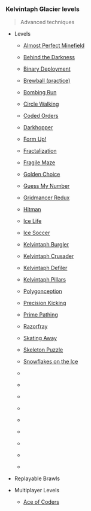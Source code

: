 ### Kelvintaph Glacier levels

> Advanced techniques

+ Levels
    + [Almost Perfect Minefield](510-Almost_Perfect_Minefield/)
    + [Behind the Darkness](507-Behind_the_Darkness/)
    + [Binary Deployment](495-Binary_Deployment/)
    + [Brewball (practice)](487-Brewball/)
    + [Bombing Run](489-Bombing_Run/)
    + [Circle Walking](483-Circle_Walking/)
    + [Coded Orders](496-Coded_Orders/)
    + [Darkhopper](506-Darkhopper/)
    + [Form Up!](501-Form_Up!/)
    + [Fractalization](490-Fractalization/)
    + [Fragile Maze](511-Fragile_Maze/)
    + [Golden Choice](504-Golden_Choice/)
    + [Guess My Number](503-Guess_My_Number/)
    + [Gridmancer Redux](502-Gridmancer_Redux/)
    + [Hitman](505-Hitman/)
    + [Ice Life](488-Ice_Life/)
    + [Ice Soccer](486-Ice_Soccer/)
    + [Kelvintaph Burgler](498-Kelvintaph_Burgler/)
    + [Kelvintaph Crusader](497-Kelvintaph_Crusader/)
    + [Kelvintaph Defiler](499-Kelvintaph_Defiler/)
    + [Kelvintaph Pillars](494-Kelvintaph_Pillars/)
    + [Polygonception](493-Polygonception/)
    + [Precision Kicking](492-Precision_Kicking/)
    + [Prime Pathing](500-Prime_Pathing/)
    + [Razorfray](491-Razorfray/)
    + [Skating Away](484-Skating_Away/)
    + [Skeleton Puzzle](508-Skeleton_Puzzle/)
    + [Snowflakes on the Ice](485-Snowflakes_on_the_Ice/)

    + [](512-/)
    + [](513-/)
    + [](514-/)
    + [](515-/)
    + [](516-/)
    + [](517-/)
    + [](518-/)
    + [](519-/)
    + [](520-/)

+ Replayable Brawls

+ Multiplayer Levels
    + [Ace of Coders](509-Ace_of_Coders/)
